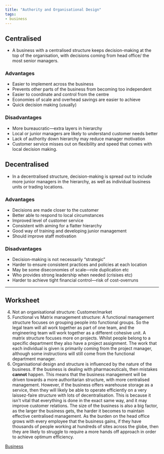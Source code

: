 ```yaml
---
title: "Authority and Organisational Design"
tags:
- business
---
```


## Centralised

- A business with a centralised structure keeps decision-making at the top of the organisation, with decisions coming from head office/ the most senior managers.

### Advantages

- Easier to implement across the business
- Prevents other parts of the business from becoming too independent
- Easier to coordinate and control from the centre
- Economies of scale and overhead savings are easier to achieve
- Quick decision making (usually)

### Disadvantages

- More bureaucratic—extra layers in hierarchy
- Local or junior managers are likely to understand customer needs better
- Lack of authority down hierarchy may reduce manager motivation
- Customer service misses out on flexibility and speed that comes with local decision making.

## Decentralised

- In a decentralised structure, decision-making is spread out to include more junior managers in the hierarchy, as well as individual business units or trading locations.

### Advantages

- Decisions are made closer to the customer
- Better able to respond to local circumstances
- Improved level of customer service
- Consistent with aiming for a flatter hierarchy
- Good way of training and developing junior management
- Should improve staff motivation

### Disadvantages

- Decision-making is not necessarily “strategic”
- Harder to ensure consistent practices and policies at each location
- May be some diseconomies of scale—role duplication etc
- Who provides strong leadership when needed (crisises etc)
- Harder to achieve tight financial control—risk of cost-overruns

---

## Worksheet

4) Not an organisational structure: Customer/market
5) Functional vs Matrix management structure:
   A functional management structure focuses on grouping people into functional groups. So the legal team will all work together as part of one team, and the engineering team will work together as a different cohesive unit. A matrix structure focuses more on projects. Whilst people belong to a specific department they also have a project assignment. The work that each individual is given is primarily coming from the project manager, although some instructions will still come from the functional department manager.
6) Organisational design and structure is influenced by the nature of the business. If the business is dealing with pharmaceuticals, then mistakes **cannot** happen. This means that the business management will be driven towards a more authoritarian structure, with more centralised management. However, if the business offers warehouse storage as a  service, then they will likely be able to operate efficiently on a very laissez-faire structure with lots of decentralisation. This is because it isn't vital that everything is done in the exact same way, and it may improve customer relations. The size of the business is also a big factor, as the larger the business gets, the harder it becomes to maintain effective centralised management. As the burden on the head office grows with every employee that the business gains, if they have thousands of people working at hundreds of sites across the globe, then they are likely to struggle to require a more hands off approach in order to achieve optimum efficiency.

[Business](/Business)